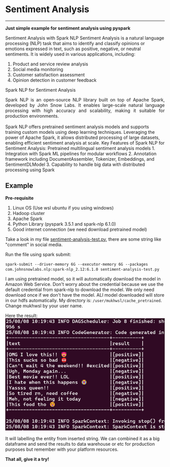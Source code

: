 # Sentiment Analysis
---

__Just simple example for sentiment analysis using pyspark__

Sentiment Analysis with Spark NLP
Sentiment Analysis is a natural language processing (NLP) task that aims to identify and classify opinions or emotions expressed in text, such as positive, negative, or neutral sentiments. It is widely used in various applications, including:
1. Product and service review analysis
2. Social media monitoring
3. Customer satisfaction assessment
4. Opinion detection in customer feedback

Spark NLP for Sentiment Analysis
<div style="text-align: justify;">Spark NLP is an open-source NLP library built on top of Apache Spark, developed by John Snow Labs. It enables large-scale natural language processing with high accuracy and scalability, making it suitable for production environments.</div> <br> Spark NLP offers pretrained sentiment analysis models and supports training custom models using deep learning techniques. Leveraging the power of Apache Spark, it allows distributed processing of large datasets, enabling efficient sentiment analysis at scale.
Key Features of Spark NLP for Sentiment Analysis:
Pretrained multilingual sentiment analysis models
1. Integration with Spark ML pipelines for modular workflows
2. Annotation framework including DocumentAssembler, Tokenizer, Embeddings, and SentimentDLModel
3. Capability to handle big data with distributed processing using Spark

## Example

__Pre-requisite__
1. Linux OS (Use wsl ubuntu if you using windows)
2. Hadoop cluster
3. Apache Spark
4. Python Library (pyspark 3.5.1 and spark-nlp 6.1.0)
5. Good internet connection (we need download pretrained model)

Take a look in my file [sentiment-analysis-test.py](https://github.com/MuhammadMukhlis220/Spark/blob/main/nlp-sentiment-analysis/sentiment-analysis-test.py), there are some string like "comment" in social media.

Run the file using spark submit: 
```
spark-submit --driver-memory 6G --executor-memory 6G --packages com.johnsnowlabs.nlp:spark-nlp_2.12:6.1.0 sentiment-analysis-test.py
```
I am using pretrained model, so it will automatically download the model in Amazon Web Service. Don't worry about the credential because we use the default credential from spark-nlp to download the model. We only need download once if we don't have the model. ALl model downloaded will store in our hdfs automatically. My directory is: `/user/mukhwsl/cache_pretrained`. Change mukhwsl by your user name.

Here the result:
<br>
![Alt Text](https://github.com/MuhammadMukhlis220/Spark/blob/main/nlp-sentiment-analysis/pic/result_1.png)

It will labelling the entity from inserted string. We can combined it as a big dataframe and send the results to data warehouse or etc for production purposes but remember with your platform resources.

__That all, give it a try!__


